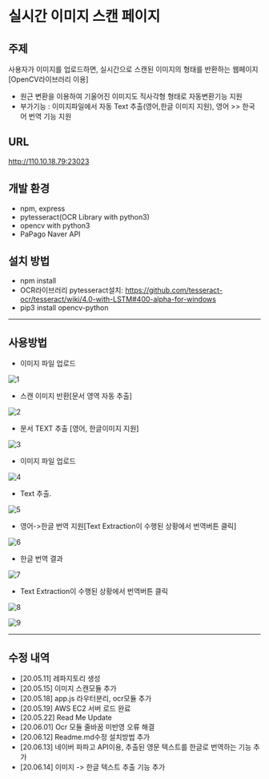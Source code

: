 # 실시간 이미지 스캔 페이지
## 주제
사용자가 이미지를 업로드하면, 실시간으로 스캔된 이미지의 형태를 반환하는 웹페이지[OpenCV라이브러리 이용]
- 원근 변환을 이용하여 기울어진 이미지도 직사각형 형태로 자동변환기능 지원
- 부가기능 : 이미지파일에서 자동 Text 추출(영어,한글 이미지 지원), 영어 >> 한국어 번역 기능 지원

## URL
http://110.10.18.79:23023

## 개발 환경
- npm, express
- pytesseract(OCR Library with python3)
- opencv with python3
- PaPago Naver API

## 설치 방법
- npm install
- OCR라이브러리 pytesseract설치: https://github.com/tesseract-ocr/tesseract/wiki/4.0-with-LSTM#400-alpha-for-windows 
- pip3 install opencv-python

* * *
## 사용방법
* 이미지 파일 업로드

![1](./src/1.JPG)

* 스캔 이미지 반환[문서 영역 자동 추출]

![2](./src/2.JPG)

* 문서 TEXT 추출 [영어, 한글이미지 지원]

![3](./src/3.JPG)

* 이미지 파일 업로드

![4](./src/4.JPG)

* Text 추출.

![5](./src/5.JPG)

* 영어->한글 번역 지원[Text Extraction이 수행된 상황에서 번역버튼 클릭]

![6](./src/6.JPG)

* 한글 번역 결과

![7](./src/7.JPG)

* Text Extraction이 수행된 상황에서 번역버튼 클릭

![8](./src/8.JPG)

![9](./src/9.JPG)




* * *

## 수정 내역
 * [20.05.11] 레파지토리 생성
 * [20.05.15] 이미지 스캔모듈 추가
 * [20.05.18] app.js 라우터분리, ocr모듈 추가
 * [20.05.19] AWS EC2 서버 로드 완료
 * [20.05.22] Read Me Update
 * [20.06.01] Ocr 모듈 줄바꿈 미반영 오류 해결
 * [20.06.12] Readme.md수정 설치방법 추가
 * [20.06.13] 네이버 파파고 API이용, 추출된 영문 텍스트를 한글로 번역하는 기능 추가
 * [20.06.14] 이미지 -> 한글 텍스트 추출 기능 추가